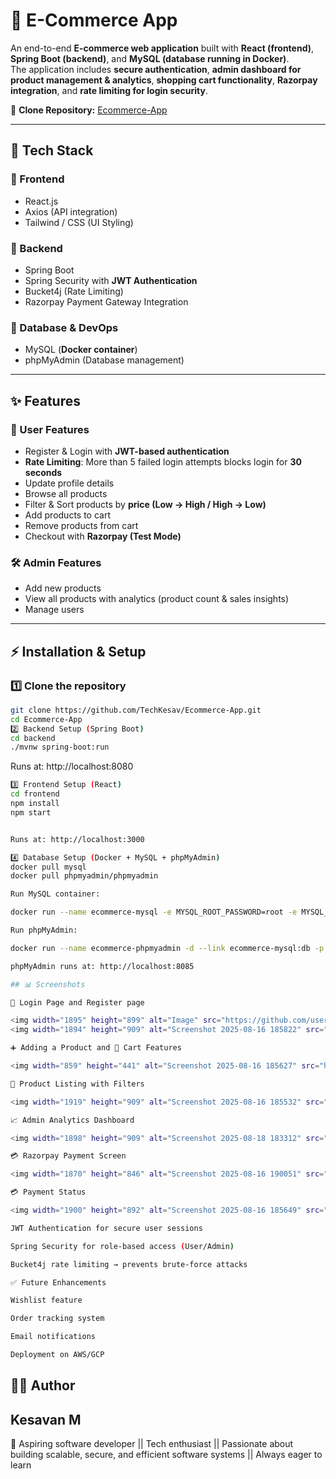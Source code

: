 # 🛒 E-Commerce App

An end-to-end **E-commerce web application** built with **React (frontend)**, **Spring Boot (backend)**, and **MySQL (database running in Docker)**.  
The application includes **secure authentication**, **admin dashboard for product management & analytics**, **shopping cart functionality**, **Razorpay integration**, and **rate limiting for login security**.  

🔗 **Clone Repository:** [Ecommerce-App](https://github.com/TechKesav/Ecommerce-App.git)

---

## 🚀 Tech Stack

### 🔹 Frontend
- React.js  
- Axios (API integration)  
- Tailwind / CSS (UI Styling)  

### 🔹 Backend
- Spring Boot  
- Spring Security with **JWT Authentication**  
- Bucket4j (Rate Limiting)  
- Razorpay Payment Gateway Integration  

### 🔹 Database & DevOps
- MySQL (**Docker container**)  
- phpMyAdmin (Database management)  

---

## ✨ Features

### 👤 User Features
- Register & Login with **JWT-based authentication**  
- **Rate Limiting**: More than 5 failed login attempts blocks login for **30 seconds**  
- Update profile details  
- Browse all products  
- Filter & Sort products by **price (Low → High / High → Low)**  
- Add products to cart  
- Remove products from cart  
- Checkout with **Razorpay (Test Mode)**  

### 🛠️ Admin Features
- Add new products  
- View all products with analytics (product count & sales insights)  
- Manage users  

---

## ⚡ Installation & Setup

### 1️⃣ Clone the repository
```bash
git clone https://github.com/TechKesav/Ecommerce-App.git
cd Ecommerce-App
2️⃣ Backend Setup (Spring Boot)
cd backend
./mvnw spring-boot:run

```
Runs at: http://localhost:8080
```bash
3️⃣ Frontend Setup (React)
cd frontend
npm install
npm start


Runs at: http://localhost:3000
```
```bash
4️⃣ Database Setup (Docker + MySQL + phpMyAdmin)
docker pull mysql
docker pull phpmyadmin/phpmyadmin

Run MySQL container:

docker run --name ecommerce-mysql -e MYSQL_ROOT_PASSWORD=root -e MYSQL_DATABASE=ecommerce -p 3306:3306 -d mysql

Run phpMyAdmin:

docker run --name ecommerce-phpmyadmin -d --link ecommerce-mysql:db -p 8081:80 phpmyadmin/phpmyadmin

phpMyAdmin runs at: http://localhost:8085

## 📊 Screenshots

🔑 Login Page and Register page

<img width="1895" height="899" alt="Image" src="https://github.com/user-attachments/assets/2d576453-8861-4f84-9c71-64d0ef07841e" />
<img width="1894" height="909" alt="Screenshot 2025-08-16 185822" src="https://github.com/user-attachments/assets/a7cf6cd0-cf23-41ca-a69b-db8419ac481a" />

➕ Adding a Product and 🛒 Cart Features

<img width="859" height="441" alt="Screenshot 2025-08-16 185627" src="https://github.com/user-attachments/assets/fa0e5345-39cf-479d-8912-75bd69be3a90" />

🛒 Product Listing with Filters

<img width="1919" height="909" alt="Screenshot 2025-08-16 185532" src="https://github.com/user-attachments/assets/2bac1efe-590a-4433-b5b1-19dd23f456d5" />

📈 Admin Analytics Dashboard

<img width="1898" height="909" alt="Screenshot 2025-08-18 183312" src="https://github.com/user-attachments/assets/33eeca59-d57b-45a7-b8a5-fb86449867b9" />

💳 Razorpay Payment Screen

<img width="1870" height="846" alt="Screenshot 2025-08-16 190051" src="https://github.com/user-attachments/assets/73628236-9e92-4ab0-9021-1068c01e6dd4" />

💳 Payment Status

<img width="1900" height="892" alt="Screenshot 2025-08-16 185649" src="https://github.com/user-attachments/assets/36d3457f-3830-492f-8c26-5073718d4bec" />

JWT Authentication for secure user sessions

Spring Security for role-based access (User/Admin)

Bucket4j rate limiting → prevents brute-force attacks

✅ Future Enhancements

Wishlist feature

Order tracking system

Email notifications

Deployment on AWS/GCP
```
## 👨‍💻 Author

## Kesavan M
📌 Aspiring software developer || Tech enthusiast || Passionate about building scalable, secure, and efficient software systems || Always eager to learn
